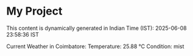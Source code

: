 # My Project

This content is dynamically generated in Indian Time (IST): 2025-06-08 23:58:36 IST


Current Weather in Coimbatore:
Temperature: 25.88 °C
Condition: mist
